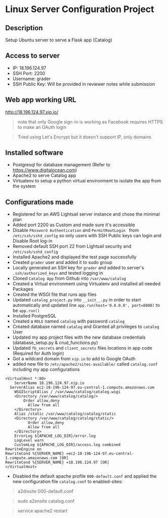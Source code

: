 # Linux Server Configuration Project

## Description
Setup Ubuntu server to serve a Flask app (Catalog)

## Access to server
- IP: 18.196.124.97
- SSH Port: 2200
- Username: grader
- SSH Public Key: Will be provided in reviewer notes while submission

## Web app working URL
http://18.196.124.97.xip.io/
> note that only Google sign-in is working as Facebook requires HTTPS to make an OAuth login

> Tried using Let's Encrypt but it doesn't support IP, only domains

## Installed software
- Postgresql for database management (Refer to https://www.digitalocean.com)
- Apache2 to serve Catalog app
- Virtualenv to setup a python virtual environment to isolate the app from the system

## Configurations made
- Registered for an AWS Lightsail server instance and chose the minimal plan
- Added port 2200 as Custom and made sure it's accessible
- Disable `PAssword Authentication` and `PermitRootLogin
` from `/etc/ssh/sshd_config` so only users with SSH Public keys can login and Disable Root log-in
- Removed default SSH port 22 from Lightsail security and `/etc/ssh/sshd_config`
- Installed Apache2 and displayed the test page successfully
- Created `grader` user and added it to sudo group
- Locally generated an SSH key for `grader` and added to server's `.ssh/authorized_keys` and tested logging in
- Cloned `Catalog App` from Github into `/var/www/catalog`
- Created a Virtual environment using Virtualenv and installed all needed Packages
- Created the WSGI file that runs app files
- Updated `catalog_project.py` into `__init__.py` in order to start automatically and updated line `app.run(host='0.0.0.0', port=8000)` to be `app.run()`
- Installed PostgreSQL
- Created a `ROLE` named `catalog` with password `catalog`
- Created database named `catalog` and Granted all privileges to `catalog` User
- Updated my app project files with the new database credentials (database_setup.py & crud_functions.py)
- Updated `fb_secrets` and `client_secrets` files locations in app code (Required for Auth login)
- Got a wildcard domain from `xip.io` to add to Google OAuth
- added new file to `/etc/apache2/sites-available/` called `catalog.conf` including my app configurations

```
<VirtualHost *:80>
    ServerName 18.196.124.97.xip.io
  ServerAlias ec2-18-196-124-97.eu-central-1.compute.amazonaws.com
    WSGIScriptAlias / /var/www/catalog/catalog.wsgi
    <Directory /var/www/catalog/catalog/>
        Order allow,deny
          Allow from all
    </Directory>
    Alias /static /var/www/catalog/catalog/static
    <Directory /var/www/catalog/catalog/static/>
          Order allow,deny
          Allow from all
    </Directory>
    ErrorLog ${APACHE_LOG_DIR}/error.log
    LogLevel warn
    CustomLog ${APACHE_LOG_DIR}/access.log combined
RewriteEngine on
RewriteCond %{SERVER_NAME} =ec2-18-196-124-97.eu-central-1.compute.amazonaws.com [OR]
RewriteCond %{SERVER_NAME} =18.196.124.97 [OR]
</VirtualHost>

```

- Disabled the default apache profile `000-default.conf` and applied the new configuration file `catalog.conf` to enabled-sites:
> a2dissite 000-default.conf

> sudo a2ensite catalog.conf

> service apache2 restart
